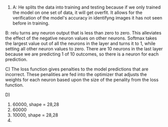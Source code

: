 1)  A: He splits the data into training and testing because if we only trained the model on one set of data, it will get overfit. It allows for the verification of the model's accuracy in identifyng images it has not seen before in training.

B:  relu turns any neuron output that is less than zero to zero. This alleviates the effect of the negative neuron values on other neurons. Softmax takes the largest value out of all the neurons in the layer and turns it to 1, while setting all other neuron values to zero. There are 10 neurons in the last layer because we are predicting 1 of 10 outcomes, so there is a neuron for each prediction.

C) The loss function gives penalties to the model predictions that are incorrect. These penalities are fed into the optimizer that adjusts the weights for each neuron based upon the size of the penality from the loss function.

D) 
1. 60000, shape = 28,28
2. 60000
3. 10000, shape = 28,28
4. 
